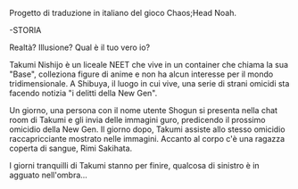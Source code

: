 Progetto di traduzione in italiano del gioco Chaos;Head Noah.

-STORIA

Realtà? Illusione? Qual è il tuo vero io?

Takumi Nishijo è un liceale NEET che vive in un container che chiama la sua "Base", colleziona figure di anime e non ha alcun interesse per il mondo tridimensionale.
A Shibuya, il luogo in cui vive, una serie di strani omicidi sta facendo notizia "i delitti della New Gen".

Un giorno, una persona con il nome utente Shogun si presenta nella chat room di Takumi e gli invia delle immagini guro, predicendo il prossimo omicidio della New Gen.
Il giorno dopo, Takumi assiste allo stesso omicidio raccapricciante mostrato nelle immagini.
Accanto al corpo c'è una ragazza coperta di sangue, Rimi Sakihata.

I giorni tranquilli di Takumi stanno per finire, qualcosa di sinistro è in agguato nell'ombra...
